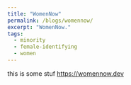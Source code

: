 ```yaml
---
title: "WomenNow"
permalink: /blogs/womennow/
excerpt: "WomenNow."
tags:
  - minority
  - female-identifying
  - women
---
```


this is some stuf
https://womennow.dev
